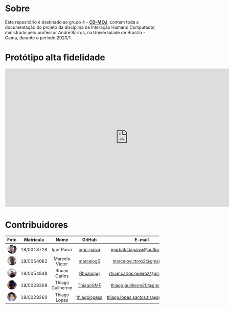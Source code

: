 # Sobre

Este repositório é destinado ao grupo 4 - [**CD-MOJ**](https://moj.naquadah.com.br/), contém toda a documentação do projeto da disciplina de Interação Humano Computador, ministrado pelo professor André Barros, na Universidade de Brasília - Gama, durante o período 2020/1.

# Protótipo alta fidelidade

<iframe style="border: 1px solid rgba(0, 0, 0, 0.1);" width="800" height="450" src="https://www.figma.com/embed?embed_host=share&url=https%3A%2F%2Fwww.figma.com%2Fproto%2FjiWdgzEdwwe4FTAqAcKAeR%2FProt%25C3%25B3tipo-CD-MOJ-Alta-Teste%3Fnode-id%3D5%253A7%26scaling%3Dmin-zoom" allowfullscreen></iframe>

<br />

# Contribuidores

|Foto | Matrícula | Nome | GitHub | E-mail|
|:--:|:--:|:--:|:--:|:--:|
| ![Igor](docs/assets/integrantes/Igor.png) | 18/0018728 | Igor Paiva | [igor-paiva](github.com/igor-paiva) |igorbatistapaiva@outlook.com|
| ![Marcelo](docs/assets/integrantes/Marcelo.png) | 18/0054082 | Marcelo Victor | [marcelog5](github.com/marcelog5)| marcelovictorg2@gmail.com
| ![Rhuan](docs/assets/integrantes/Rhuan.png) | 18/0054848 | Rhuan Carlos | [Rhuancpq](github.com/Rhuancpq) | rhuancarlos.queiroz@gmail.com
| ![Thiago G](docs/assets/integrantes/ThiagoG.png) | 18/0028308 | Thiago Guilherme | [ThiagoGMF](github.com/ThiagoGMF) | thiago.guilherm20@gmail.com
| ![Thiago L](docs/assets/integrantes/ThiagoL.png) | 18/0028260 | Thiago Lopes | [thiagolopess](github.com/thiagolopess) | thiago.lopes.santos.tls@gmail.com
